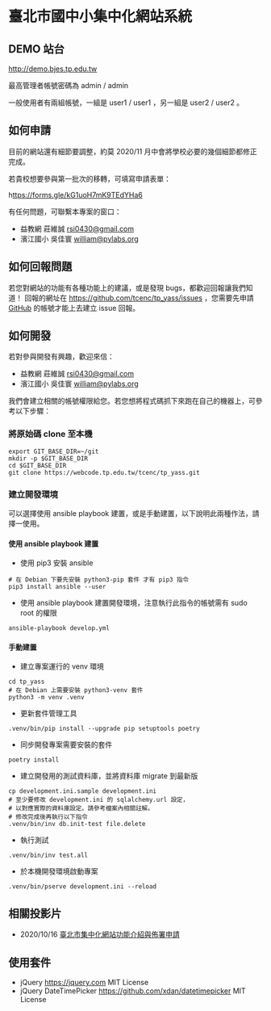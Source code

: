 # 臺北市國中小集中化網站系統

## DEMO 站台

<http://demo.bjes.tp.edu.tw>

最高管理者帳號密碼為 admin / admin

一般使用者有兩組帳號，一組是 user1 / user1 ，另一組是 user2 / user2 。

## 如何申請

目前的網站還有細節要調整，約莫 2020/11 月中會將學校必要的幾個細節都修正完成。

若貴校想要參與第一批次的移轉，可填寫申請表單：

h<ttps://forms.gle/kG1uoH7mK9TEdYHa6>

有任何問題，可聯繫本專案的窗口：

- 益教網 莊維誠 <rsi0430@gmail.com>
- 濱江國小 吳佳寰 <william@pylabs.org>

## 如何回報問題

若您對網站的功能有各種功能上的建議，或是發現 bugs，都歡迎回報讓我們知道！ 回報的網址在 <https://github.com/tcenc/tp_yass/issues> ，您需要先申請 [GitHub](https://github.com) 的帳號才能上去建立 issue 回報。

## 如何開發

若對參與開發有興趣，歡迎來信：

- 益教網 莊維誠 <rsi0430@gmail.com>
- 濱江國小 吳佳寰 <william@pylabs.org>

我們會建立相關的帳號權限給您。若您想將程式碼抓下來跑在自己的機器上，可參考以下步驟：


### 將原始碼 clone 至本機

```shell
export GIT_BASE_DIR=~/git
mkdir -p $GIT_BASE_DIR
cd $GIT_BASE_DIR
git clone https://webcode.tp.edu.tw/tcenc/tp_yass.git
```

### 建立開發環境

可以選擇使用 ansible playbook 建置，或是手動建置，以下說明此兩種作法，請擇一使用。

#### 使用 ansible playbook 建置

* 使用 pip3 安裝 ansible

```shell
# 在 Debian 下要先安裝 python3-pip 套件 才有 pip3 指令
pip3 install ansible --user
```

* 使用 ansible playbook 建置開發環境，注意執行此指令的帳號需有 sudo root 的權限

```shell
ansible-playbook develop.yml
```

#### 手動建置

* 建立專案運行的 venv 環境

```shell
cd tp_yass
# 在 Debian 上需要安裝 python3-venv 套件
python3 -m venv .venv
```

* 更新套件管理工具

```shell
.venv/bin/pip install --upgrade pip setuptools poetry
```

* 同步開發專案需要安裝的套件

```shell
poetry install
```


* 建立開發用的測試資料庫，並將資料庫 migrate 到最新版

```shell
cp development.ini.sample development.ini
# 至少要修改 development.ini 的 sqlalchemy.url 設定，
# 以對應實際的資料庫設定。請參考檔案內相關註解。
# 修改完成後再執行以下指令
.venv/bin/inv db.init-test file.delete
```


* 執行測試

```shell
.venv/bin/inv test.all
```

* 於本機開發環境啟動專案

```shell
.venv/bin/pserve development.ini --reload
```

## 相關投影片

- 2020/10/16 [臺北市集中化網站功能介紹與佈署申請](https://docs.google.com/presentation/d/18YZlmiMYo8hlSvAEi_SQQMwZuMp0ma3O_DngXFF33m4/edit?usp=sharing)


## 使用套件
- jQuery https://jquery.com MIT License
- jQuery DateTimePicker https://github.com/xdan/datetimepicker MIT License
